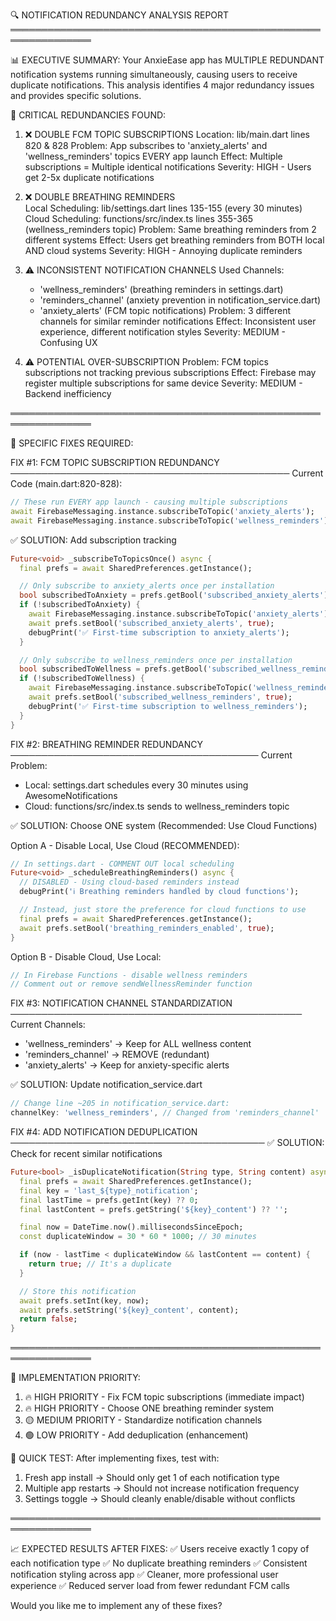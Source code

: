 🔍 NOTIFICATION REDUNDANCY ANALYSIS REPORT
═══════════════════════════════════════════════════════════════

📊 EXECUTIVE SUMMARY:
Your AnxieEase app has MULTIPLE REDUNDANT notification systems running simultaneously,
causing users to receive duplicate notifications. This analysis identifies 4 major
redundancy issues and provides specific solutions.

🚨 CRITICAL REDUNDANCIES FOUND:

1. ❌ DOUBLE FCM TOPIC SUBSCRIPTIONS
   Location: lib/main.dart lines 820 & 828
   Problem: App subscribes to 'anxiety_alerts' and 'wellness_reminders' topics EVERY app launch
   Effect: Multiple subscriptions = Multiple identical notifications
   Severity: HIGH - Users get 2-5x duplicate notifications
2. ❌ DOUBLE BREATHING REMINDERS  
   Local Scheduling: lib/settings.dart lines 135-155 (every 30 minutes)
   Cloud Scheduling: functions/src/index.ts lines 355-365 (wellness_reminders topic)
   Problem: Same breathing reminders from 2 different systems
   Effect: Users get breathing reminders from BOTH local AND cloud systems
   Severity: HIGH - Annoying duplicate reminders

3. ⚠️ INCONSISTENT NOTIFICATION CHANNELS
   Used Channels:

   - 'wellness_reminders' (breathing reminders in settings.dart)
   - 'reminders_channel' (anxiety prevention in notification_service.dart)
   - 'anxiety_alerts' (FCM topic notifications)
     Problem: 3 different channels for similar reminder notifications
     Effect: Inconsistent user experience, different notification styles
     Severity: MEDIUM - Confusing UX

4. ⚠️ POTENTIAL OVER-SUBSCRIPTION
   Problem: FCM topics subscriptions not tracking previous subscriptions
   Effect: Firebase may register multiple subscriptions for same device
   Severity: MEDIUM - Backend inefficiency

═══════════════════════════════════════════════════════════════

🔧 SPECIFIC FIXES REQUIRED:

FIX #1: FCM TOPIC SUBSCRIPTION REDUNDANCY
─────────────────────────────────────────────
Current Code (main.dart:820-828):

```dart
// These run EVERY app launch - causing multiple subscriptions
await FirebaseMessaging.instance.subscribeToTopic('anxiety_alerts');
await FirebaseMessaging.instance.subscribeToTopic('wellness_reminders');
```

✅ SOLUTION: Add subscription tracking

```dart
Future<void> _subscribeToTopicsOnce() async {
  final prefs = await SharedPreferences.getInstance();

  // Only subscribe to anxiety_alerts once per installation
  bool subscribedToAnxiety = prefs.getBool('subscribed_anxiety_alerts') ?? false;
  if (!subscribedToAnxiety) {
    await FirebaseMessaging.instance.subscribeToTopic('anxiety_alerts');
    await prefs.setBool('subscribed_anxiety_alerts', true);
    debugPrint('✅ First-time subscription to anxiety_alerts');
  }

  // Only subscribe to wellness_reminders once per installation
  bool subscribedToWellness = prefs.getBool('subscribed_wellness_reminders') ?? false;
  if (!subscribedToWellness) {
    await FirebaseMessaging.instance.subscribeToTopic('wellness_reminders');
    await prefs.setBool('subscribed_wellness_reminders', true);
    debugPrint('✅ First-time subscription to wellness_reminders');
  }
}
```

FIX #2: BREATHING REMINDER REDUNDANCY
────────────────────────────────────────
Current Problem:

- Local: settings.dart schedules every 30 minutes using AwesomeNotifications
- Cloud: functions/src/index.ts sends to wellness_reminders topic

✅ SOLUTION: Choose ONE system (Recommended: Use Cloud Functions)

Option A - Disable Local, Use Cloud (RECOMMENDED):

```dart
// In settings.dart - COMMENT OUT local scheduling
Future<void> _scheduleBreathingReminders() async {
  // DISABLED - Using cloud-based reminders instead
  debugPrint('ℹ️ Breathing reminders handled by cloud functions');

  // Instead, just store the preference for cloud functions to use
  final prefs = await SharedPreferences.getInstance();
  await prefs.setBool('breathing_reminders_enabled', true);
}
```

Option B - Disable Cloud, Use Local:

```dart
// In Firebase Functions - disable wellness reminders
// Comment out or remove sendWellnessReminder function
```

FIX #3: NOTIFICATION CHANNEL STANDARDIZATION
───────────────────────────────────────────────
Current Channels:

- 'wellness_reminders' → Keep for ALL wellness content
- 'reminders_channel' → REMOVE (redundant)
- 'anxiety_alerts' → Keep for anxiety-specific alerts

✅ SOLUTION: Update notification_service.dart

```dart
// Change line ~205 in notification_service.dart:
channelKey: 'wellness_reminders', // Changed from 'reminders_channel'
```

FIX #4: ADD NOTIFICATION DEDUPLICATION
─────────────────────────────────────────
✅ SOLUTION: Check for recent similar notifications

```dart
Future<bool> _isDuplicateNotification(String type, String content) async {
  final prefs = await SharedPreferences.getInstance();
  final key = 'last_${type}_notification';
  final lastTime = prefs.getInt(key) ?? 0;
  final lastContent = prefs.getString('${key}_content') ?? '';

  final now = DateTime.now().millisecondsSinceEpoch;
  const duplicateWindow = 30 * 60 * 1000; // 30 minutes

  if (now - lastTime < duplicateWindow && lastContent == content) {
    return true; // It's a duplicate
  }

  // Store this notification
  await prefs.setInt(key, now);
  await prefs.setString('${key}_content', content);
  return false;
}
```

═══════════════════════════════════════════════════════════════

🎯 IMPLEMENTATION PRIORITY:

1. 🔥 HIGH PRIORITY - Fix FCM topic subscriptions (immediate impact)
2. 🔥 HIGH PRIORITY - Choose ONE breathing reminder system
3. 🟡 MEDIUM PRIORITY - Standardize notification channels
4. 🟢 LOW PRIORITY - Add deduplication (enhancement)

🚀 QUICK TEST:
After implementing fixes, test with:

1. Fresh app install → Should only get 1 of each notification type
2. Multiple app restarts → Should not increase notification frequency
3. Settings toggle → Should cleanly enable/disable without conflicts

═══════════════════════════════════════════════════════════════

📈 EXPECTED RESULTS AFTER FIXES:
✅ Users receive exactly 1 copy of each notification type
✅ No duplicate breathing reminders
✅ Consistent notification styling across app
✅ Cleaner, more professional user experience
✅ Reduced server load from fewer redundant FCM calls

Would you like me to implement any of these fixes?
